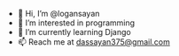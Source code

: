 - 👋 Hi, I’m @logansayan
- 👀 I’m interested in programming
- 🌱 I’m currently learning Django
- 📫 Reach me at dassayan375@gmail.com

<!---
logansayan/logansayan is a ✨ special ✨ repository because its `README.md` (this file) appears on your GitHub profile.
You can click the Preview link to take a look at your changes.
--->
